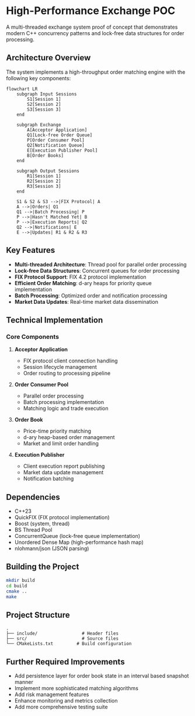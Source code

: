# High-Performance Exchange POC

A multi-threaded exchange system proof of concept that demonstrates modern C++ concurrency patterns and lock-free data structures for order processing.

## Architecture Overview

The system implements a high-throughput order matching engine with the following key components:

```mermaid
flowchart LR
    subgraph Input Sessions
        S1[Session 1]
        S2[Session 2]
        S3[Session 3]
    end

    subgraph Exchange
        A[Acceptor Application]
        Q1[Lock-free Order Queue]
        P[Order Consumer Pool]
        Q2[Notification Queue]
        E[Execution Publisher Pool]
        B[Order Books]
    end

    subgraph Output Sessions
        R1[Session 1]
        R2[Session 2]
        R3[Session 3]
    end

    S1 & S2 & S3 -->|FIX Protocol| A
    A -->|Orders| Q1
    Q1 -->|Batch Processing| P
    P -->|Hasn't Matched Yet| B
    P -->|Execution Reports| Q2
    Q2 -->|Notifications| E
    E -->|Updates| R1 & R2 & R3
```

## Key Features

- **Multi-threaded Architecture**: Thread pool for parallel order processing
- **Lock-free Data Structures**: Concurrent queues for order processing
- **FIX Protocol Support**: FIX 4.2 protocol implementation
- **Efficient Order Matching**: d-ary heaps for priority queue implementation
- **Batch Processing**: Optimized order and notification processing
- **Market Data Updates**: Real-time market data dissemination

## Technical Implementation

### Core Components

1. **Acceptor Application**

   - FIX protocol client connection handling
   - Session lifecycle management
   - Order routing to processing pipeline

2. **Order Consumer Pool**

   - Parallel order processing
   - Batch processing implementation
   - Matching logic and trade execution

3. **Order Book**

   - Price-time priority matching
   - d-ary heap-based order management
   - Market and limit order handling

4. **Execution Publisher**
   - Client execution report publishing
   - Market data update management
   - Notification batching

## Dependencies

- C++23
- QuickFIX (FIX protocol implementation)
- Boost (system, thread)
- BS Thread Pool
- ConcurrentQueue (lock-free queue implementation)
- Unordered Dense Map (high-performance hash map)
- nlohmann/json (JSON parsing)

## Building the Project

```bash
mkdir build
cd build
cmake ..
make
```

## Project Structure

```
.
├── include/                 # Header files
├── src/                     # Source files
└── CMakeLists.txt         # Build configuration
```

## Further Required Improvements

- Add persistence layer for order book state in an interval based snapshot manner
- Implement more sophisticated matching algorithms
- Add risk management features
- Enhance monitoring and metrics collection
- Add more comprehensive testing suite
